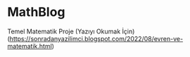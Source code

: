 # MathBlog
Temel Matematik Proje
(Yazıyı Okumak İçin) (https://sonradanyazilimci.blogspot.com/2022/08/evren-ve-matematik.html)
